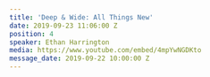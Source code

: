 ```yaml
---
title: 'Deep & Wide: All Things New'
date: 2019-09-23 11:06:00 Z
position: 4
speaker: Ethan Harrington
media: https://www.youtube.com/embed/4mpYwNGDKto
message_date: 2019-09-22 10:00:00 Z
---
```


